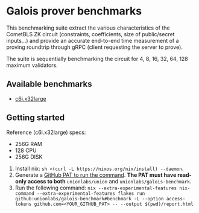 # Galois prover benchmarks

This benchmarking suite extract the various characteristics of the CometBLS ZK circuit (constraints, coefficients, size of public/secret inputs...) and provide an accurate end-to-end time measurement of a proving roundtrip through gRPC (client requesting the server to prove).

The suite is sequentially benchmarking the circuit for 4, 8, 16, 32, 64, 128 maximum validators.

## Available benchmarks

- [c6i.x32large](./c6i.x32large)

## Getting started

Reference (c6i.x32large) specs:
- 256G RAM
- 128 CPU
- 256G DISK

1. Install nix: `sh <(curl -L https://nixos.org/nix/install) --daemon`.
2. Generate a [GitHub PAT to run the command](https://github.com/unionlabs/union/wiki/Personal-Access-Token-%28PAT%29-Setup). **The PAT must have read-only access to both** `unionlabs/union` and `unionlabs/galois-benchmark`.
3. Run the following command: `nix --extra-experimental-features nix-command --extra-experimental-features flakes run github:unionlabs/galois-benchmark#benchmark -L --option access-tokens github.com=<YOUR_GITHUB_PAT> -- --output $(pwd)/report.html`

